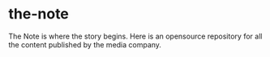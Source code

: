 # the-note
The Note is where the story begins. Here is an opensource repository for all the content published by the media company.
